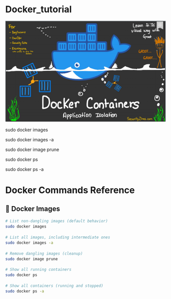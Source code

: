 # Docker_tutorial
<img src="./Images/Screenshot_20211225_205904.png "/>

sudo docker images

sudo docker images -a

sudo docker image prune

sudo docker ps

sudo docker ps -a

# Docker Commands Reference

## 🐳 Docker Images

```bash
# List non-dangling images (default behavior)
sudo docker images

# List all images, including intermediate ones
sudo docker images -a

# Remove dangling images (cleanup)
sudo docker image prune

# Show all running containers
sudo docker ps

# Show all containers (running and stopped)
sudo docker ps -a

